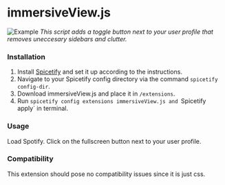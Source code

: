 # immersiveView.js

![Example](example.png)
*This script adds a toggle button next to your user profile that removes uneccesary sidebars and clutter.*

### Installation
1. Install [Spicetify](https://spicetify.app) and set it up according to the instructions.
2. Navigate to your Spicetify config directory via the command `spicetify config-dir`.
3. Download immersiveView.js and place it in `/extensions`.
4. Run `spicetify config extensions immersiveView.js and `Spicetify apply` in terminal.

### Usage
Load Spotify.
Click on the fullscreen button next to your user profile.

### Compatibility
This extension should pose no compatibility issues since it is just css.